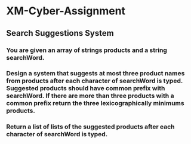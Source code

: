 # XM-Cyber-Assignment

## Search Suggestions System

### You are given an array of strings products and a string searchWord.

### Design a system that suggests at most three product names from products after each character of searchWord is typed. Suggested products should have common prefix with searchWord. If there are more than three products with a common prefix return the three lexicographically minimums products.

### Return a list of lists of the suggested products after each character of searchWord is typed.
